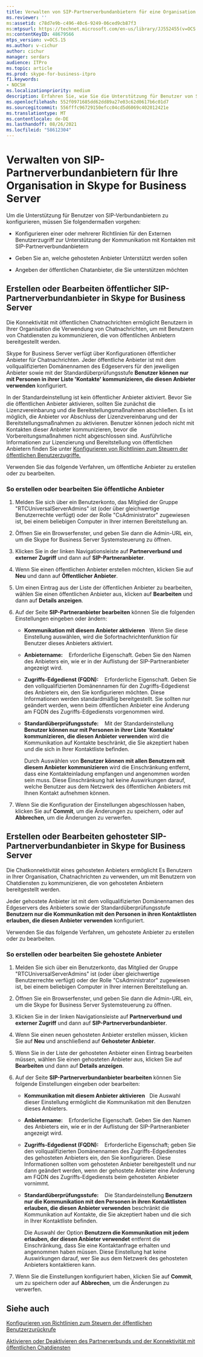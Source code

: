 ```yaml
---
title: Verwalten von SIP-Partnerverbundanbietern für eine Organisation
ms.reviewer: ''
ms:assetid: c78d7e9b-c496-40c6-9249-06ced9cb87f3
ms:mtpsurl: https://technet.microsoft.com/en-us/library/JJ552455(v=OCS.15)
ms:contentKeyID: 48679566
mtps_version: v=OCS.15
ms.author: v-cichur
author: cichur
manager: serdars
audience: ITPro
ms.topic: article
ms.prod: skype-for-business-itpro
f1.keywords:
- NOCSH
ms.localizationpriority: medium
description: Erfahren Sie, wie Sie die Unterstützung für Benutzer von SIP-Partnerverbundanbietern konfigurieren.
ms.openlocfilehash: 552f0971685dd62dd89a27e03c62d0617b6c01d7
ms.sourcegitcommit: 556fffc96729150efcc04cd5d6069c402012421e
ms.translationtype: MT
ms.contentlocale: de-DE
ms.lasthandoff: 08/26/2021
ms.locfileid: "58612304"
---
```

# <a name="manage-sip-federated-providers-for-your-organization-in-skype-for-business-server"></a>Verwalten von SIP-Partnerverbundanbietern für Ihre Organisation in Skype for Business Server

Um die Unterstützung für Benutzer von SIP-Verbundanbietern zu konfigurieren, müssen Sie folgendermaßen vorgehen:

  - Konfigurieren einer oder mehrerer Richtlinien für den Externen Benutzerzugriff zur Unterstützung der Kommunikation mit Kontakten mit SIP-Partnerverbundanbietern

  - Geben Sie an, welche gehosteten Anbieter Unterstützt werden sollen

  - Angeben der öffentlichen Chatanbieter, die Sie unterstützen möchten

## <a name="create-or-edit-public-sip-federated-providers-in-skype-for-business-server"></a>Erstellen oder Bearbeiten öffentlicher SIP-Partnerverbundanbieter in Skype for Business Server

Die Konnektivität mit öffentlichen Chatnachrichten ermöglicht Benutzern in Ihrer Organisation die Verwendung von Chatnachrichten, um mit Benutzern von Chatdiensten zu kommunizieren, die von öffentlichen Anbietern bereitgestellt werden.

Skype for Business Server verfügt über Konfigurationen öffentlicher Anbieter für Chatnachrichten. Jeder öffentliche Anbieter ist mit dem vollqualifizierten Domänennamen des Edgeservers für den jeweiligen Anbieter sowie mit der Standardüberprüfungsstufe **Benutzer können nur mit Personen in ihrer Liste 'Kontakte' kommunizieren, die diesen Anbieter verwenden** konfiguriert.

In der Standardeinstellung ist kein öffentlicher Anbieter aktiviert. Bevor Sie die öffentlichen Anbieter aktivieren, sollten Sie zunächst die Lizenzvereinbarung und die Bereitstellungsmaßnahmen abschließen. Es ist möglich, die Anbieter vor Abschluss der Lizenzvereinbarung und der Bereitstellungsmaßnahmen zu aktivieren. Benutzer können jedoch nicht mit Kontakten dieser Anbieter kommunizieren, bevor die Vorbereitungsmaßnahmen nicht abgeschlossen sind. Ausführliche Informationen zur Lizenzierung und Bereitstellung von öffentlichen Anbietern finden Sie unter [Konfigurieren von Richtlinien zum Steuern der öffentlichen Benutzerzugriffe.](../external-access-policies/configure-policies-to-control-public-user-access.md)

Verwenden Sie das folgende Verfahren, um öffentliche Anbieter zu erstellen oder zu bearbeiten.


### <a name="to-create-or-edit-public-providers"></a>So erstellen oder bearbeiten Sie öffentliche Anbieter

1.  Melden Sie sich über ein Benutzerkonto, das Mitglied der Gruppe "RTCUniversalServerAdmins" ist (oder über gleichwertige Benutzerrechte verfügt) oder der Rolle "CsAdministrator" zugewiesen ist, bei einem beliebigen Computer in Ihrer internen Bereitstellung an.

2.  Öffnen Sie ein Browserfenster, und geben Sie dann die Admin-URL ein, um die Skype for Business Server Systemsteuerung zu öffnen. 

3.  Klicken Sie in der linken Navigationsleiste auf **Partnerverbund und externer Zugriff** und dann auf **SIP-Partneranbieter**.

4.  Wenn Sie einen öffentlichen Anbieter erstellen möchten, klicken Sie auf **Neu** und dann auf **Öffentlicher Anbieter**.

5.  Um einen Eintrag aus der Liste der öffentlichen Anbieter zu bearbeiten, wählen Sie einen öffentlichen Anbieter aus, klicken auf **Bearbeiten** und dann auf **Details anzeigen**.

6.  Auf der Seite **SIP-Partneranbieter bearbeiten** können Sie die folgenden Einstellungen eingeben oder ändern:
    
      - **Kommunikation mit diesem Anbieter aktivieren**   Wenn Sie diese Einstellung auswählen, wird die Sofortnachrichtenfunktion für Benutzer dieses Anbieters aktiviert.
    
      - **Anbietername:**    Erforderliche Eigenschaft. Geben Sie den Namen des Anbieters ein, wie er in der Auflistung der SIP-Partneranbieter angezeigt wird.
    
      - **Zugriffs-Edgedienst (FQDN):**    Erforderliche Eigenschaft. Geben Sie den vollqualifizierten Domänennamen für den Zugriffs-Edgedienst des Anbieters ein, den Sie konfigurieren möchten. Diese Informationen werden standardmäßig bereitgestellt. Sie sollten nur geändert werden, wenn beim öffentlichen Anbieter eine Änderung am FQDN des Zugriffs-Edgediensts vorgenommen wird.
    
      - **Standardüberprüfungsstufe:**    Mit der Standardeinstellung **Benutzer können nur mit Personen in ihrer Liste 'Kontakte' kommunizieren, die diesen Anbieter verwenden** wird die Kommunikation auf Kontakte beschränkt, die Sie akzeptiert haben und die sich in Ihrer Kontaktliste befinden.
        
        Durch Auswählen von **Benutzer können mit allen Benutzern mit diesem Anbieter kommunizieren** wird die Einschränkung entfernt, dass eine Kontakteinladung empfangen und angenommen worden sein muss. Diese Einschränkung hat keine Auswirkungen darauf, welche Benutzer aus dem Netzwerk des öffentlichen Anbieters mit Ihnen Kontakt aufnehmen können.

7.  Wenn Sie die Konfiguration der Einstellungen abgeschlossen haben, klicken Sie auf **Commit**, um die Änderungen zu speichern, oder auf **Abbrechen**, um die Änderungen zu verwerfen.

## <a name="create-or-edit-hosted-sip-federated-providers-in-skype-for-business-server"></a>Erstellen oder Bearbeiten gehosteter SIP-Partnerverbundanbieter in Skype for Business Server

Die Chatkonnektivität eines gehosteten Anbieters ermöglicht Es Benutzern in Ihrer Organisation, Chatnachrichten zu verwenden, um mit Benutzern von Chatdiensten zu kommunizieren, die von gehosteten Anbietern bereitgestellt werden.

Jeder gehostete Anbieter ist mit dem vollqualifizierten Domänennamen des Edgeservers des Anbieters sowie der Standardüberprüfungsstufe **Benutzern nur die Kommunikation mit den Personen in ihren Kontaktlisten erlauben, die diesen Anbieter verwenden** konfiguriert.

Verwenden Sie das folgende Verfahren, um gehostete Anbieter zu erstellen oder zu bearbeiten.

### <a name="to-create-or-edit-hosted-providers"></a>So erstellen oder bearbeiten Sie gehostete Anbieter

1.  Melden Sie sich über ein Benutzerkonto, das Mitglied der Gruppe "RTCUniversalServerAdmins" ist (oder über gleichwertige Benutzerrechte verfügt) oder der Rolle "CsAdministrator" zugewiesen ist, bei einem beliebigen Computer in Ihrer internen Bereitstellung an.

2.  Öffnen Sie ein Browserfenster, und geben Sie dann die Admin-URL ein, um die Skype for Business Server Systemsteuerung zu öffnen. 

3.  Klicken Sie in der linken Navigationsleiste auf **Partnerverbund und externer Zugriff** und dann auf **SIP-Partnerverbundanbieter**.

4.  Wenn Sie einen neuen gehosteten Anbieter erstellen müssen, klicken Sie auf **Neu** und anschließend auf **Gehosteter Anbieter**.

5.  Wenn Sie in der Liste der gehosteten Anbieter einen Eintrag bearbeiten müssen, wählen Sie einen gehosteten Anbieter aus, klicken Sie auf **Bearbeiten** und dann auf **Details anzeigen**.

6.  Auf der Seite **SIP-Partnerverbundanbieter bearbeiten** können Sie folgende Einstellungen eingeben oder bearbeiten:
    
      - **Kommunikation mit diesem Anbieter aktivieren**   Die Auswahl dieser Einstellung ermöglicht die Kommunikation mit den Benutzen dieses Anbieters.
    
      - **Anbietername:**    Erforderliche Eigenschaft. Geben Sie den Namen des Anbieters ein, wie er in der Auflistung der SIP-Partneranbieter angezeigt wird.
    
      - **Zugriffs-Edgedienst (FQDN):**    Erforderliche Eigenschaft; geben Sie den vollqualifizierten Domänennamen des Zugriffs-Edgedienstes des gehosteten Anbieters ein, den Sie konfigurieren. Diese Informationen sollten vom gehosteten Anbieter bereitgestellt und nur dann geändert werden, wenn der gehostete Anbieter eine Änderung am FQDN des Zugriffs-Edgediensts beim gehosteten Anbieter vornimmt.
    
      - **Standardüberprüfungsstufe:**    Die Standardeinstellung **Benutzern nur die Kommunikation mit den Personen in ihren Kontaktlisten erlauben, die diesen Anbieter verwenden** beschränkt die Kommunikation auf Kontakte, die Sie akzeptiert haben und die sich in Ihrer Kontaktliste befinden.
        
        Die Auswahl der Option **Benutzern die Kommunikation mit jedem erlauben, der diesen Anbieter verwendet** entfernt die Einschränkung, dass Sie eine Kontaktanfrage erhalten und angenommen haben müssen. Diese Einstellung hat keine Auswirkungen darauf, wer Sie aus dem Netzwerk des gehosteten Anbieters kontaktieren kann.

7.  Wenn Sie die Einstellungen konfiguriert haben, klicken Sie auf **Commit**, um zu speichern oder auf **Abbrechen**, um die Änderungen zu verwerfen.


## <a name="see-also"></a>Siehe auch


[Konfigurieren von Richtlinien zum Steuern der öffentlichen Benutzerzurückrufe](../external-access-policies/configure-policies-to-control-public-user-access.md)

[Aktivieren oder Deaktivieren des Partnerverbunds und der Konnektivität mit öffentlichen Chatdiensten](../access-edge/enable-or-disable-federation-and-public-im-connectivity.md)

